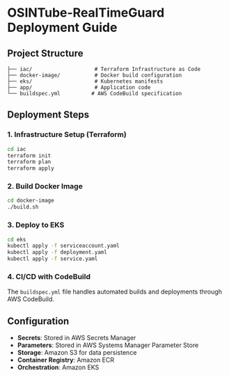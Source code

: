 # OSINTube-RealTimeGuard Deployment Guide

## Project Structure

```
├── iac/                    # Terraform Infrastructure as Code
├── docker-image/           # Docker build configuration
├── eks/                    # Kubernetes manifests
├── app/                    # Application code
└── buildspec.yml          # AWS CodeBuild specification
```

## Deployment Steps

### 1. Infrastructure Setup (Terraform)
```bash
cd iac
terraform init
terraform plan
terraform apply
```

### 2. Build Docker Image
```bash
cd docker-image
./build.sh
```

### 3. Deploy to EKS
```bash
cd eks
kubectl apply -f serviceaccount.yaml
kubectl apply -f deployment.yaml
kubectl apply -f service.yaml
```

### 4. CI/CD with CodeBuild
The `buildspec.yml` file handles automated builds and deployments through AWS CodeBuild.

## Configuration

- **Secrets**: Stored in AWS Secrets Manager
- **Parameters**: Stored in AWS Systems Manager Parameter Store
- **Storage**: Amazon S3 for data persistence
- **Container Registry**: Amazon ECR
- **Orchestration**: Amazon EKS
